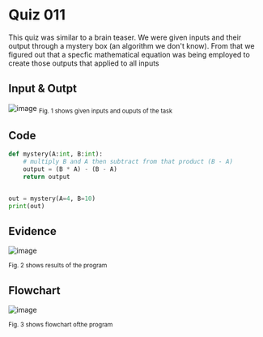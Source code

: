 # Quiz 011
This quiz was similar to a brain teaser. We were given inputs and their output through a mystery box (an algorithm we don't know). From that we figured out that a specfic mathematical equation was being employed to create those outputs that applied to all inputs

## Input & Outpt
![image](https://github.com/Amine-Itani/Unit-1/assets/123438294/06f6c1fc-07f6-4f9d-a15a-e2e3f7b2dd74)
<sub>Fig. 1 shows given inputs and ouputs of the task
## Code

```py
def mystery(A:int, B:int):
    # multiply B and A then subtract from that product (B - A)
    output = (B * A) - (B - A)
    return output


out = mystery(A=4, B=10)
print(out)
```

## Evidence

![image](https://github.com/Amine-Itani/Unit-1/assets/123438294/db2c6814-8e9f-4d31-b704-7a715417ef16)

<sub>Fig. 2 shows results of the program

## Flowchart

![image](https://github.com/Amine-Itani/Unit-1/assets/123438294/a5deee19-ea2a-40f6-a488-0e87523723a0)

<sub>Fig. 3 shows flowchart ofthe program


